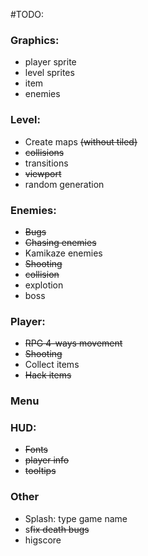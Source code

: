 #TODO:

### Graphics:
- player sprite
- level sprites
- item
- enemies

### Level:
- Create maps ~~(without tiled)~~
- ~~collisions~~
- transitions
- ~~viewport~~
- random generation

### Enemies:
- ~~Bugs~~
- ~~Chasing enemies~~
- Kamikaze enemies
- ~~Shooting~~
- ~~collision~~
- explotion
- boss
 
### Player: 
- ~~RPG 4-ways movement~~
- ~~Shooting~~
- Collect items
- ~~Hack items~~
 
### Menu
### HUD:
- ~~Fonts~~
- ~~player info~~
- ~~tooltips~~

### Other
- Splash: type game name
- s~~fix death bugs~~
- higscore